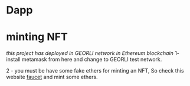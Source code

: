 # Dapp
<h1> minting NFT </h1>

<i>this project has deployed in GEORLI network in Ethereum blockchain</i>
1- install metamask from <a hred="https://chrome.google.com/webstore/detail/metamask/nkbihfbeogaeaoehlefnkodbefgpgknn"> here </a> and change to GEORLI test network.

2 - you must be have some fake ethers for minting an NFT, So check this website <a href="https://goerli-faucet.pk910.de/"> faucet</a> and mint some ethers. 
